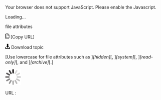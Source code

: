 Your browser does not support JavaScript. Please enable the Javascript.

Loading...

file attributes

![Copy URL](file-attributes_files/Copy.png) [Copy URL]

![Download](file-attributes_files/Download.png)
Download topic

[Use lowercase for file attributes such as ]*[hidden]*[, ]*[system]*[, ]*[read-only]*[, and ]*[archive]*[.]

![In progress](file-attributes_files/activity-large.gif)

URL :


